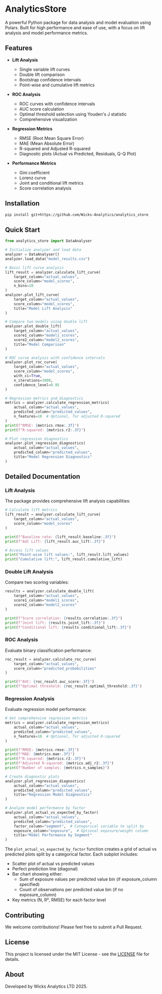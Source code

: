 # AnalyticsStore

A powerful Python package for data analysis and model evaluation using Polars. Built for high performance and ease of use, with a focus on lift analysis and model performance metrics.

## Features

- **Lift Analysis**
  - Single variable lift curves
  - Double lift comparison
  - Bootstrap confidence intervals
  - Point-wise and cumulative lift metrics

- **ROC Analysis**
  - ROC curves with confidence intervals
  - AUC score calculation
  - Optimal threshold selection using Youden's J statistic
  - Comprehensive visualization

- **Regression Metrics**
  - RMSE (Root Mean Square Error)
  - MAE (Mean Absolute Error)
  - R-squared and Adjusted R-squared
  - Diagnostic plots (Actual vs Predicted, Residuals, Q-Q Plot)

- **Performance Metrics**
  - Gini coefficient
  - Lorenz curve
  - Joint and conditional lift metrics
  - Score correlation analysis

## Installation

```bash
pip install git+https://github.com/Wicks-Analytics/analytics_store
```

## Quick Start

```python
from analytics_store import DataAnalyser

# Initialize analyzer and load data
analyzer = DataAnalyser()
analyzer.load_data("model_results.csv")

# Basic lift curve analysis
lift_result = analyzer.calculate_lift_curve(
    target_column="actual_values",
    score_column="model_scores",
    n_bins=10
)
analyzer.plot_lift_curve(
    target_column="actual_values",
    score_column="model_scores",
    title="Model Lift Analysis"
)

# Compare two models using double lift
analyzer.plot_double_lift(
    target_column="actual_values",
    score1_column="model1_scores",
    score2_column="model2_scores",
    title="Model Comparison"
)

# ROC curve analysis with confidence intervals
analyzer.plot_roc_curve(
    target_column="actual_values",
    score_column="model_scores",
    with_ci=True,
    n_iterations=1000,
    confidence_level=0.95
)

# Regression metrics and diagnostics
metrics = analyzer.calculate_regression_metrics(
    actual_column="actual_values",
    predicted_column="predicted_values",
    n_features=10  # Optional, for adjusted R-squared
)
print(f"RMSE: {metrics.rmse:.3f}")
print(f"R-squared: {metrics.r2:.3f}")

# Plot regression diagnostics
analyzer.plot_regression_diagnostics(
    actual_column="actual_values",
    predicted_column="predicted_values",
    title="Model Regression Diagnostics"
)
```

## Detailed Documentation

### Lift Analysis

The package provides comprehensive lift analysis capabilities:

```python
# Calculate lift metrics
lift_result = analyzer.calculate_lift_curve(
    target_column="actual_values",
    score_column="model_scores"
)

print(f"Baseline rate: {lift_result.baseline:.3f}")
print(f"AUC Lift: {lift_result.auc_lift:.3f}")

# Access lift values
print("Point-wise lift values:", lift_result.lift_values)
print("Cumulative lift:", lift_result.cumulative_lift)
```

### Double Lift Analysis

Compare two scoring variables:

```python
results = analyzer.calculate_double_lift(
    target_column="actual_values",
    score1_column="model1_scores",
    score2_column="model2_scores"
)

print(f"Score correlation: {results.correlation:.3f}")
print(f"Joint lift: {results.joint_lift:.3f}")
print(f"Conditional lift: {results.conditional_lift:.3f}")
```

### ROC Analysis

Evaluate binary classification performance:

```python
roc_result = analyzer.calculate_roc_curve(
    target_column="actual_values",
    score_column="predicted_probabilities"
)

print(f"AUC: {roc_result.auc_score:.3f}")
print(f"Optimal threshold: {roc_result.optimal_threshold:.3f}")
```

### Regression Analysis

Evaluate regression model performance:

```python
# Get comprehensive regression metrics
metrics = analyzer.calculate_regression_metrics(
    actual_column="actual_values",
    predicted_column="predicted_values",
    n_features=10  # Optional, for adjusted R-squared
)

print(f"RMSE: {metrics.rmse:.3f}")
print(f"MAE: {metrics.mae:.3f}")
print(f"R-squared: {metrics.r2:.3f}")
print(f"Adjusted R-squared: {metrics.adj_r2:.3f}")
print(f"Number of samples: {metrics.n_samples}")

# Create diagnostic plots
analyzer.plot_regression_diagnostics(
    actual_column="actual_values",
    predicted_column="predicted_values",
    title="Regression Model Diagnostics"
)

# Analyze model performance by factor
analyzer.plot_actual_vs_expected_by_factor(
    actual_column="actual_values",
    predicted_column="predicted_values",
    factor_column="segment",  # Categorical variable to split by
    exposure_column="exposure",  # Optional exposure/weight column
    title="Model Performance by Segment"
)
```

The `plot_actual_vs_expected_by_factor` function creates a grid of actual vs predicted plots split by a categorical factor. Each subplot includes:
- Scatter plot of actual vs predicted values
- Perfect prediction line (diagonal)
- Bar chart showing either:
  - Sum of exposure values per predicted value bin (if exposure_column specified)
  - Count of observations per predicted value bin (if no exposure_column)
- Key metrics (N, R², RMSE) for each factor level

## Contributing

We welcome contributions! Please feel free to submit a Pull Request.

## License

This project is licensed under the MIT License - see the [LICENSE](LICENSE) file for details.

## About

Developed by Wicks Analytics LTD 2025.
